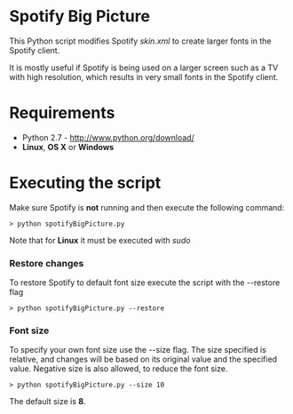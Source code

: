 Spotify Big Picture
=================

This Python script modifies Spotify *skin.xml* to create larger fonts in the Spotify client.

It is mostly useful if Spotify is being used on a larger screen such as a TV with high resolution, 
which results in very small fonts in the Spotify client.

# Requirements

* Python 2.7 - http://www.python.org/download/
* **Linux**, **OS X** or **Windows**

# Executing the script

Make sure Spotify is **not** running and then execute the following command:

```
> python spotifyBigPicture.py
```
Note that for **Linux** it must be executed with *sudo*

### Restore changes

To restore Spotify to default font size execute the script with the --restore flag

```
> python spotifyBigPicture.py --restore
```

### Font size

To specify your own font size use the --size flag. 
The size specified is relative, and changes will be based on its original value and the specified value.
Negative size is also allowed, to reduce the font size.
```
> python spotifyBigPicture.py --size 10
```

The default size is **8**.
